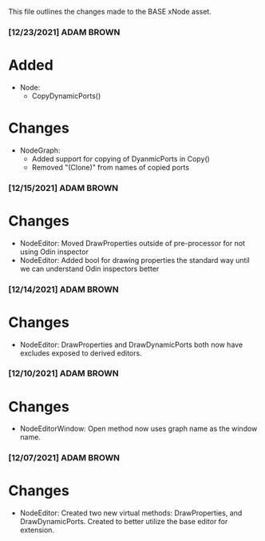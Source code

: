 This file outlines the changes made to the BASE xNode asset.

### [12/23/2021] ADAM BROWN ###

# Added
- Node:
	- CopyDynamicPorts()

# Changes
- NodeGraph: 
	- Added support for copying of DyanmicPorts in Copy()
	- Removed "(Clone)" from names of copied ports

### [12/15/2021] ADAM BROWN ###

# Changes
- NodeEditor: Moved DrawProperties outside of pre-processor for not using Odin inspector
- NodeEditor: Added bool for drawing properties the standard way until we can understand Odin inspectors better

### [12/14/2021] ADAM BROWN ###

# Changes
- NodeEditor: DrawProperties and DrawDynamicPorts both now have excludes exposed to derived editors.

### [12/10/2021] ADAM BROWN ###

# Changes
- NodeEditorWindow: Open method now uses graph name as the window name.

### [12/07/2021] ADAM BROWN ###

# Changes
- NodeEditor: Created two new virtual methods: DrawProperties, and DrawDynamicPorts. Created to better utilize the base editor for extension.